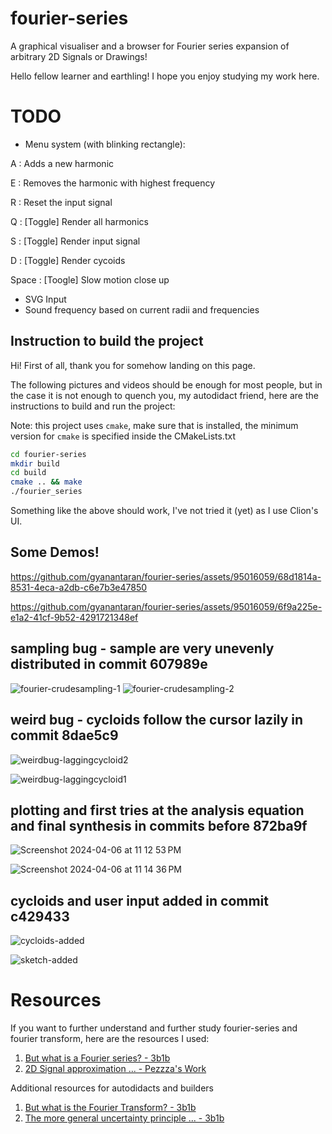 # fourier-series

A graphical visualiser and a browser for Fourier series expansion of arbitrary 2D Signals or Drawings!

Hello fellow learner and earthling! I hope you enjoy studying my work here.

# TODO

* Menu system (with blinking rectangle):

A : Adds a new harmonic

E : Removes the harmonic with highest frequency

R : Reset the input signal

Q : [Toggle] Render all harmonics

S : [Toggle] Render input signal

D : [Toggle] Render cycoids

Space : [Toogle] Slow motion close up

* SVG Input
* Sound frequency based on current radii and frequencies

## Instruction to build the project

Hi! First of all, thank you for somehow landing on this page.

The following pictures and videos should be enough for most people, but in the case it is not enough to quench you, my autodidact friend, here are the instructions to build and run the project:

Note: this project uses `cmake`, make sure that is installed, the minimum version for `cmake` is specified inside the CMakeLists.txt

```bash
cd fourier-series
mkdir build
cd build
cmake .. && make
./fourier_series
```

Something like the above should work, I've not tried it (yet) as I use Clion's UI.

## Some Demos!

https://github.com/gyanantaran/fourier-series/assets/95016059/68d1814a-8531-4eca-a2db-c6e7b3e47850

https://github.com/gyanantaran/fourier-series/assets/95016059/6f9a225e-e1a2-41cf-9b52-4291721348ef

## sampling bug - sample are very unevenly distributed in commit 607989e

![fourier-crudesampling-1](https://github.com/gyanantaran/fourier-series/assets/95016059/fa37a578-1b1f-45a9-aed6-431ddc4cad00)
![fourier-crudesampling-2](https://github.com/gyanantaran/fourier-series/assets/95016059/35dd0d5b-721b-4b56-98ef-f5012f546c40)

## weird bug - cycloids follow the cursor lazily in commit 8dae5c9

![weirdbug-laggingcycloid2](https://github.com/gyanantaran/fourier-series/assets/95016059/bdfebb0c-35d1-47d3-b874-032845a30ce3)

![weirdbug-laggingcycloid1](https://github.com/gyanantaran/fourier-series/assets/95016059/4ccad0a7-823b-4c68-9425-eb4f372669af)

## plotting and first tries at the analysis equation and final synthesis in commits before 872ba9f

![Screenshot 2024-04-06 at 11 12 53 PM](https://github.com/gyanantaran/fourier-series/assets/95016059/a6dfd1aa-0da3-49a8-ba19-c823e1ce5704)

![Screenshot 2024-04-06 at 11 14 36 PM](https://github.com/gyanantaran/fourier-series/assets/95016059/39a55aca-ad8d-4af7-b1aa-3e28ebe769df)

## cycloids and user input added in commit c429433

![cycloids-added](https://github.com/gyanantaran/fourier-series/assets/95016059/bfb33e67-1946-471a-8711-d8af4a072a0f)

![sketch-added](https://github.com/gyanantaran/fourier-series/assets/95016059/6ae25c6d-8180-472c-b2e0-98f05608e7e3)

# Resources

If you want to further understand and further study fourier-series and fourier transform, here are the resources I used:

1. [But what is a Fourier series? - 3b1b](https://www.youtube.com/embed/r6sGWTCMz2k?si=qhbYiE5w86cLLsef)
2. [2D Signal approximation ... - Pezzza's Work](https://www.youtube.com/embed/dRgFjYEURg8?si=I5HEyx18BxcU4hxI)

Additional resources for autodidacts and builders

1. [But what is the Fourier Transform? - 3b1b](https://www.youtube.com/embed/spUNpyF58BY?si=b3UbnPR6uXIgkl5D)
2. [The more general uncertainty principle ... - 3b1b](https://www.youtube.com/embed/MBnnXbOM5S4?si=2NRGkbRGAD169CYX)
